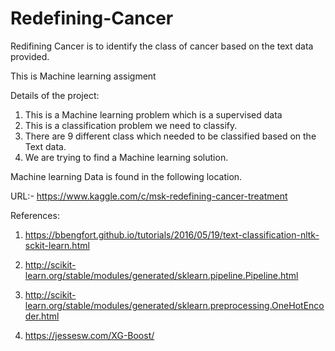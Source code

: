 # Redefining-Cancer
Redifining Cancer is to identify the class of cancer based on the text data provided.

This is Machine learning assigment

Details of the project: 

1. This is a Machine learning problem which is a supervised data
2. This is a classification problem we need to classify.
3. There are 9 different class which needed to be classified based on the Text data.
4. We are trying to find a Machine learning solution.

Machine learning Data is found in the following location.

URL:- https://www.kaggle.com/c/msk-redefining-cancer-treatment

References: 

1. https://bbengfort.github.io/tutorials/2016/05/19/text-classification-nltk-sckit-learn.html

2. http://scikit-learn.org/stable/modules/generated/sklearn.pipeline.Pipeline.html

3. http://scikit-learn.org/stable/modules/generated/sklearn.preprocessing.OneHotEncoder.html

4. https://jessesw.com/XG-Boost/



